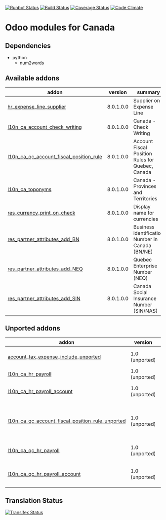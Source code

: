 [![Runbot Status](https://runbot.odoo-community.org/runbot/badge/flat/120/8.0.svg)](https://runbot.odoo-community.org/runbot/repo/github-com-oca-l10n-canada-120)
[![Build Status](https://travis-ci.org/OCA/l10n-canada.svg?branch=8.0)](https://travis-ci.org/OCA/l10n-canada)
[![Coverage Status](https://coveralls.io/repos/OCA/l10n-canada/badge.svg?branch=8.0)](https://coveralls.io/r/OCA/l10n-canada?branch=8.0)
[![Code Climate](https://codeclimate.com/github/OCA/l10n-canada/badges/gpa.svg)](https://codeclimate.com/github/OCA/l10n-canada)

Odoo modules for Canada
=======================

Dependencies
------------
* python
     * num2words

[//]: # (addons)

Available addons
----------------
addon | version | summary
--- | --- | ---
[hr_expense_line_supplier](hr_expense_line_supplier/) | 8.0.1.0.0 | Supplier on Expense Line
[l10n_ca_account_check_writing](l10n_ca_account_check_writing/) | 8.0.1.0.0 | Canada - Check Writing
[l10n_ca_qc_account_fiscal_position_rule](l10n_ca_qc_account_fiscal_position_rule/) | 8.0.1.0.0 | Account Fiscal Position Rules for Quebec, Canada
[l10n_ca_toponyms](l10n_ca_toponyms/) | 8.0.1.0.0 | Canada - Provinces and Territories
[res_currency_print_on_check](res_currency_print_on_check/) | 8.0.1.0.0 | Display name for currencies
[res_partner_attributes_add_BN](res_partner_attributes_add_BN/) | 8.0.1.0.0 | Business identification Number in Canada (BN/NE)
[res_partner_attributes_add_NEQ](res_partner_attributes_add_NEQ/) | 8.0.1.0.0 | Quebec Enterprise Number (NEQ)
[res_partner_attributes_add_SIN](res_partner_attributes_add_SIN/) | 8.0.1.0.0 | Canada Social Insurance Number (SIN/NAS)


Unported addons
---------------
addon | version | summary
--- | --- | ---
[account_tax_expense_include_unported](account_tax_expense_include_unported/) | 1.0 (unported) | Taxes included in expense
[l10n_ca_hr_payroll](l10n_ca_hr_payroll/) | 1.0 (unported) | Canada - Payroll
[l10n_ca_hr_payroll_account](l10n_ca_hr_payroll_account/) | 1.0 (unported) | Canada - Payroll Accounting
[l10n_ca_qc_account_fiscal_position_rule_unported](l10n_ca_qc_account_fiscal_position_rule_unported/) | 1.0 (unported) | Account Fiscal Position Rules for Quebec, Canada
[l10n_ca_qc_hr_payroll](l10n_ca_qc_hr_payroll/) | 1.0 (unported) | Canada - Quebec - Payroll
[l10n_ca_qc_hr_payroll_account](l10n_ca_qc_hr_payroll_account/) | 1.0 (unported) | Canada - Quebec - Payroll Accounting

[//]: # (end addons)

Translation Status
------------------
[![Transifex Status](https://www.transifex.com/projects/p/OCA-l10n-canada-8-0/chart/image_png)](https://www.transifex.com/projects/p/OCA-l10n-canada-8-0)
